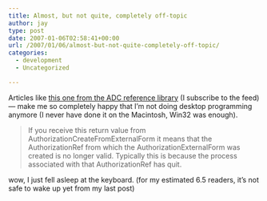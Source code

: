 ```yaml
---
title: Almost, but not quite, completely off-topic
author: jay
type: post
date: 2007-01-06T02:58:41+00:00
url: /2007/01/06/almost-but-not-quite-completely-off-topic/
categories:
  - development
  - Uncategorized

---
```

Articles like [this one from the ADC reference library][1] (I subscribe to the feed) — make me so completely happy that I’m not doing desktop programming anymore (I never have done it on the Macintosh, Win32 was enough).

> If you receive this return value from AuthorizationCreateFromExternalForm it means that the AuthorizationRef from which the AuthorizationExternalForm was created is no longer valid. Typically this is because the process associated with that AuthorizationRef has quit.

wow, I just fell asleep at the keyboard. (for my estimated 6.5 readers, it’s not safe to wake up yet from my last post)

 [1]: http://developer.apple.com/qa/qa2006/qa1498.html